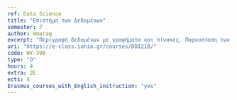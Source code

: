 ```yaml
---
ref: Data Science
title: "Επιστήμη των Δεδομένων"
semester: 7
author: mmarag
excerpt: "Περιγραφή δεδομένων με γραφήματα και πίνακες. Παρουσίαση των βασικών στατιστικών μέτρων για τη περιγραφή δεδομένων. Προετοιμασία Δεδομένων. Η σημασία του ελέγχου και «ξεκαθαρίσματος» των δεδομένων (data cleaning). Εισαγωγή στις Βάσεις Δεδομένων. SQL. Εισαγωγή στην επιβλεπόμενη μάθηση: δέντρα απόφασης, λογιστική παλινδρόμηση. Εισαγωγή στην παλινδρόμηση: Πολλαπλή γραμμική παλινδρόμηση. Προβλέψεις. Βελτίωση ενός μοντέλου. Τα προβλήματα της υπερ-παραμετροποίησης (over-parametrization). Έλεγχος απόδοσης του μοντέλου. Μείωση Διαστάσεων (Dimensionality Reduction). Η διαδικασία επιλογής χαρακτηριστικών. Η μέθοδος των Κύριων Συνιστωσών (Principal Component Analysis) με SVD παραγοντοποιήση μητρώων. Μη-επιβλεπόμενη μάθηση, Ανάλυση κατά συστάδες (Clustering). Εφαρμογές και αξιολόγηση k-means. Εφαρμογή μοντέλων Ιεραρχικού Clustering. Ημι-επιβλεπόμενη μάθηση. Εισαγωγή στα μεταδεδομένα και στα Μεγάλα Δεδομένα (Big Data). Υπολογιστικές Μέθοδοι για Ανάλυση Μεγάλων Δεδομένων (Hadoop και MapReduce)."
uri: "https://e-class.ionio.gr/courses/DDI218/"
code: ΗΥ-390
type: "Ο"
hours: 4
extra: 2Ε
ects: 4
Erasmus_courses_with_English_instruction: "yes"
---
```

